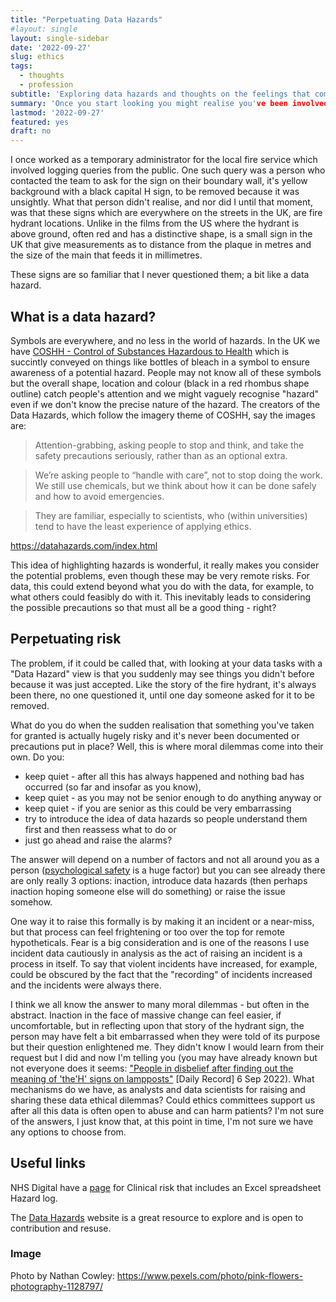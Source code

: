 ```yaml
---
title: "Perpetuating Data Hazards"
#layout: single
layout: single-sidebar
date: '2022-09-27'
slug: ethics
tags:
  - thoughts
  - profession
subtitle: 'Exploring data hazards and thoughts on the feelings that come from seeing them clearly'
summary: 'Once you start looking you might realise you've been involved with a data hazard for a very long time.'
lastmod: '2022-09-27'
featured: yes
draft: no
---
```


I once worked as a temporary administrator for the local fire service which involved logging queries from the public. One such query was a person who contacted the team to ask for the sign on their boundary wall, it's yellow background with a black capital H sign, to be removed because it was unsightly. What that person didn't realise, and nor did I until that moment, was that these signs which are everywhere on the streets in the UK, are fire hydrant locations. Unlike in the films from the US where the hydrant is above ground, often red and has a distinctive shape, is a small sign in the UK that give measurements as to distance from the plaque in metres and the size of the main that feeds it in millimetres. 

These signs are so familiar that I never questioned them; a bit like a data hazard.

## What is a data hazard?

Symbols are everywhere, and no less in the world of hazards. In the UK we have [COSHH - Control of Substances Hazardous to Health](https://datahazards.com/index.html) which is succintly conveyed on things like bottles of bleach in a symbol to ensure awareness of a potential hazard. People may not know all of these symbols but the overall shape, location and colour (black in a red rhombus shape outline) catch people's attention and we might vaguely recognise "hazard" even if we don't know the precise nature of the hazard. The creators of the Data Hazards, which follow the imagery theme of COSHH, say the images are:

> Attention-grabbing, asking people to stop and think, and take the safety precautions seriously, rather than as an optional extra.

> We’re asking people to “handle with care”, not to stop doing the work. We still use chemicals, but we think about how it can be done safely and how to avoid emergencies.

> They are familiar, especially to scientists, who (within universities) tend to have the least experience of applying ethics.

https://datahazards.com/index.html

This idea of highlighting hazards is wonderful, it really makes you consider the potential problems, even though these may be very remote risks. For data, this could extend beyond what you do with the data, for example, to what others could feasibly do with it. This inevitably leads to considering the possible precautions so that must all be a good thing - right?

## Perpetuating risk

The problem, if it could be called that, with looking at your data tasks with a "Data Hazard" view is that you suddenly may see things you didn't before because it was just accepted. Like the story of the fire hydrant, it's always been there, no one questioned it, until one day someone asked for it to be removed.

What do you do when the sudden realisation that something you've taken for granted is actually hugely risky and it's never been documented or precautions put in place? Well, this is where moral dilemmas come into their own. Do you:

* keep quiet - after all this has always happened and nothing bad has occurred (so far and insofar as you know), 
* keep quiet - as you may not be senior enough to do anything anyway or 
* keep quiet - if you are senior as this could be very embarrassing
* try to introduce the idea of data hazards so people understand them first and then reassess what to do or
* just go ahead and raise the alarms?

The answer will depend on a number of factors and not all around you as a person ([psychological safety](https://en.wikipedia.org/wiki/Psychological_safety) is a huge factor) but you can see already there are only really 3 options: inaction, introduce data hazards (then perhaps inaction hoping someone else will do something) or raise the issue somehow. 

One way it to raise this formally is by making it an incident or a near-miss, but that process can feel frightening or too over the top for remote hypotheticals. Fear is a big consideration and is one of the reasons I use incident data cautiously in analysis as the act of raising an incident is a process in itself. To say that violent incidents have increased, for example, could be obscured by the fact that the "recording" of incidents increased and the incidents were always there. 

I think we all know the answer to many moral dilemmas - but often in the abstract. Inaction in the face of massive change can feel easier, if uncomfortable, but in reflecting upon that story of the hydrant sign, the person may have felt a bit embarrassed when they were told of its purpose but their question enlightened me. They didn't know I would learn from their request but I did and now I'm telling you (you may have already known but not everyone does it seems: ["People in disbelief after finding out the meaning of 'the'H' signs on lampposts"](https://www.dailyrecord.co.uk/lifestyle/people-disbelief-after-just-finding-27918029) [Daily Record] 6 Sep 2022). What mechanisms do we have, as analysts and data scientists for raising and sharing these data ethical dilemmas? Could ethics committees support us after all this data is often open to abuse and can harm patients? I'm not sure of the answers, I just know that, at this point in time, I'm not sure we have any options to choose from.


## Useful links

NHS Digital have a [page](https://digital.nhs.uk/services/clinical-safety/documentation) for Clinical risk that includes an Excel spreadsheet Hazard log.

The [Data Hazards](https://datahazards.com/contents/data-hazards.html) website is a great resource to explore and is open to contribution and resuse.

### Image

Photo by Nathan Cowley: https://www.pexels.com/photo/pink-flowers-photography-1128797/
